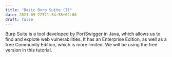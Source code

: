 ```yaml
---
title: "Basic Burp Suite (I)"
date: 2021-09-22T21:54:58+02:00
draft: false
---
```


Burp Suite is a tool developed by PortSwigger in Java, which allows us to find and explote web vulnerabilities. It has an Enterprise Edition, as well as a free Community Edition, which is more limited. We will be using the free version in this tutorial.

